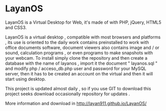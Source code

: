 # LayanOS 
LayanOS is a Virtual Desktop for Web, it's made of with PHP, jQuery, HTML5 and CSS3.

LayanOS is a virtual desktop , compatible with most browsers and platforms , its use is oriented to the daily work contains preinstalled to work with office documents software, document viewers also contains image and / or sound, calculation programs , or even programs to make snapshots with your webcam. To install simply clone the repository and then create a database with the name of layanos , import it the document " layanos.sql " and modify php / acceso_db.php user and password for your MySQL server, then it has to be created an account on the virtual and then it will start using desktop.

This project is updated almost daily , so if you use GIT to download this project seeks download occasionally repository for updates .

More information and download in http://layan911.github.io/LayanOS/